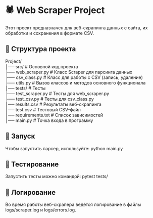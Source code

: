 # 🕷️ Web Scraper Project  

Этот проект предназначен для веб-скрапинга данных с сайта, их обработки и сохранения в формате CSV.  

## 📂 Структура проекта  

Project/   
│── src/ # Основной код проекта   
├── web_scraper.py # Класс Scraper для парсинга данных   
├── csv_class.py # Класс для работы с CSV (запись, удаление)   
├── utils.py # Вызов классов и методов основного функционала  
│── tests/ # Тесты    
├── test_scraper.py # Тесты для web_scraper.py    
├── test_csv.py # Тесты для csv_class.py   
│── results.csv # Результаты веб-скрапинга   
│── test.csv # Тестовый CSV-файл   
│── requirements.txt # Список зависимостей    
│── main.py # Точка входа в программу   

## 🚀 Запуск
Чтобы запустить парсер, используйте:
python main.py

## 🧪 Тестирование
Запустить тесты можно командой:
pytest tests/

## 📝 Логирование
Во время работы веб-скрапера ведётся логирование в файлы logs/scraper.log и logs/errors.log.